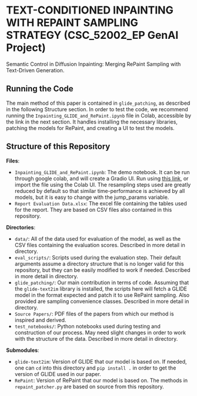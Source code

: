 # TEXT-CONDITIONED INPAINTING WITH REPAINT SAMPLING STRATEGY (CSC_52002_EP GenAI Project)
Semantic Control in Diffusion Inpainting: Merging RePaint Sampling with Text-Driven Generation.

## Running the Code

The main method of this paper is contained in `glide_patching`, as described in the following Structure section. In order to test the code, we recommend running the `Inpainting_GLIDE_and_RePaint.ipynb` file in Colab, accessible by the link in the next section. It handles installing the necessary libraries, patching the models for RePaint, and creating a UI to test the models.

## Structure of this Repository

**Files**:
 * `Inpainting_GLIDE_and_RePaint.ipynb`: The demo notebook. It can be run through google colab, and will create a Gradio UI. Run using [this link](https://githubtocolab.com/pandanautinspace/CSC_52002_EP_Generative_AI_Project/blob/refactor/Inpainting_GLIDE_and_RePaint.ipynb), or import the file using the Colab UI. The resampling steps used are greatly reduced by default so that similar time-performance is achieved by all models, but it is easy to change with the jump_params variable. 
 * `Report Evaluation Data.xlsx`: The excel file containing the tables used for the report. They are based on CSV files also contained in this repository.

**Directories**:
 * `data/`: All of the data used for evaluation of the model, as well as the CSV files containing the evaluation scores. Described in more detail in directory.
 * `eval_scripts/`: Scripts used during the evaluation step. Their default arguments assume a directory structure that is no longer valid for this repository, but they can be easily modified to work if needed. Described in more detail in directory.
 * `glide_patching/`: Our main contribution in terms of code. Assuming that the `glide-text2im` library is installed, the scripts here will fetch a GLIDE model in the format expected and patch it to use RePaint sampling. Also provided are sampling convenience classes. Described in more detail in directory.
 * `Source Papers/`: PDF files of the papers from which our method is inspired and derived. 
 * `test_notebooks/`: Python notebooks used during testing and construction of our process. May need slight changes in order to work with the structure of the data. Described in more detail in directory.

**Submodules**:
 * `glide-text2im`: Version of GLIDE that our model is based on. If needed, one can `cd` into this directory and `pip install .` in order to get the version of GLIDE used in our paper.
 * `RePaint`: Version of RePaint that our model is based on. The methods in `repaint_patcher.py` are based on source from this repository.